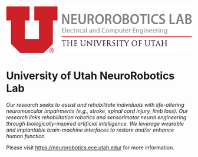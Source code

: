<img src="https://github.com/UtahNeuroroboticsLab/.github/blob/main/assets/NeuroboticsLab_banner1.png" alt="Neurorobotics Lab Banner"/>

# University of Utah NeuroRobotics Lab

*Our research seeks to assist and rehabilitate individuals with life-altering neuromuscular impairments (e.g., stroke, spinal cord injury, limb loss). Our research links rehabilitation robotics and sensorimotor neural engineering through biologically-inspired artificial intelligence. We leverage wearable and implantable brain-machine interfaces to restore and/or enhance human function.*

Please visit https://neurorobotics.ece.utah.edu/ for more information.